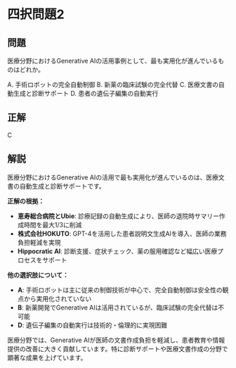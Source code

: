 # 四択問題2

## 問題
医療分野におけるGenerative AIの活用事例として、最も実用化が進んでいるものはどれか。

A. 手術ロボットの完全自動制御
B. 新薬の臨床試験の完全代替
C. 医療文書の自動生成と診断サポート
D. 患者の遺伝子編集の自動実行

## 正解
C

## 解説
医療分野におけるGenerative AIの活用で最も実用化が進んでいるのは、医療文書の自動生成と診断サポートです。

**正解の根拠：**
- **恵寿総合病院とUbie**: 診療記録の自動生成により、医師の退院時サマリー作成時間を最大1/3に削減
- **株式会社HOKUTO**: GPT-4を活用した患者説明文生成AIを導入、医師の業務負担軽減を実現
- **Hippocratic AI**: 診断支援、症状チェック、薬の服用確認など幅広い医療プロセスをサポート

**他の選択肢について：**
- **A**: 手術ロボットは主に従来の制御技術が中心で、完全自動制御は安全性の観点から実用化されていない
- **B**: 新薬開発でGenerative AIは活用されているが、臨床試験の完全代替は不可能
- **D**: 遺伝子編集の自動実行は技術的・倫理的に実現困難

医療分野では、Generative AIが医師の文書作成負担を軽減し、患者教育や情報提供の改善に大きく貢献しています。特に診断サポートや医療文書作成の分野で顕著な成果を上げています。 